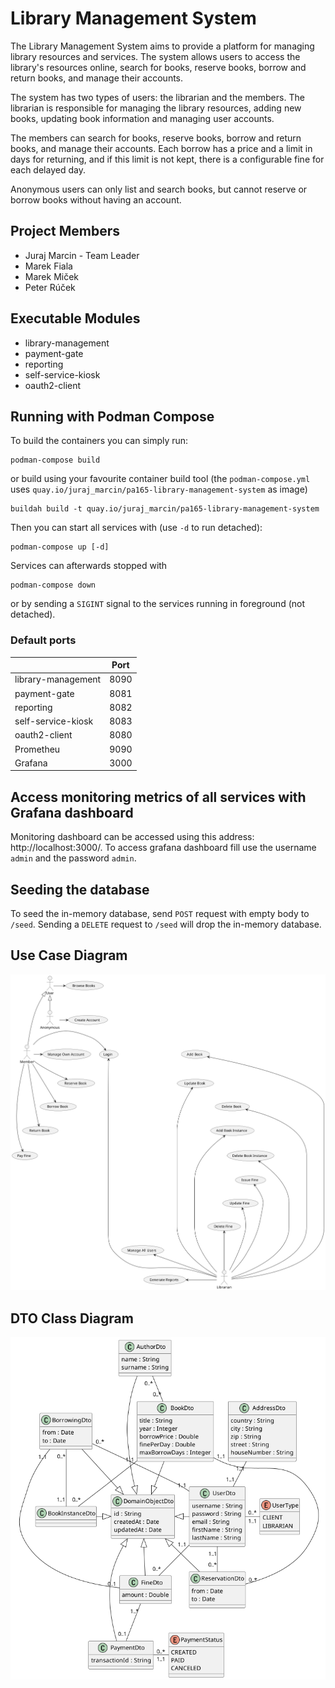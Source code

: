 # Library Management System

The Library Management System aims to provide a platform for managing library
resources and services.
The system allows users to access the library's resources online, search for
books, reserve books, borrow and return books, and manage their accounts.

The system has two types of users: the librarian and the members.
The librarian is responsible for managing the library resources, adding new
books, updating book information and managing user accounts.

The members can search for books, reserve books, borrow and return books, and
manage their accounts.
Each borrow has a price and a limit in days for returning, and if this limit is
not kept, there is a configurable fine for each delayed day.

Anonymous users can only list and search books, but cannot reserve or borrow
books without having an account.

## Project Members

- Juraj Marcin - Team Leader
- Marek Fiala
- Marek Miček
- Peter Rúček

## Executable Modules

- library-management
- payment-gate
- reporting
- self-service-kiosk
- oauth2-client

## Running with Podman Compose

To build the containers you can simply run:
```shell
podman-compose build
```
 
or build using your favourite container build tool (the `podman-compose.yml`
uses `quay.io/juraj_marcin/pa165-library-management-system` as image)
```shell
buildah build -t quay.io/juraj_marcin/pa165-library-management-system
```

Then you can start all services with (use `-d` to run detached):
```shell
podman-compose up [-d]
```

Services can afterwards stopped with
```shell
podman-compose down
```
or by sending a `SIGINT` signal to the services running in foreground (not
detached).

### Default ports

|                    | Port |
|--------------------|------|
| library-management | 8090 |
| payment-gate       | 8081 |
| reporting          | 8082 |
| self-service-kiosk | 8083 |
| oauth2-client      | 8080 |
| Prometheu          | 9090 |
| Grafana            | 3000 |

## Access monitoring metrics of all services with Grafana dashboard

Monitoring dashboard can be accessed using this address: http://localhost:3000/.
To access grafana dashboard fill use the username `admin` and the password
`admin`.

## Seeding the database

To seed the in-memory database, send `POST` request with empty body to `/seed`.
Sending a `DELETE` request to `/seed` will drop the in-memory database.

## Use Case Diagram

![Use Case Diagram](docs/UseCaseDiagram.png)

## DTO Class Diagram

![DTO Class Diagram](docs/DtoClassDiagram.png)
